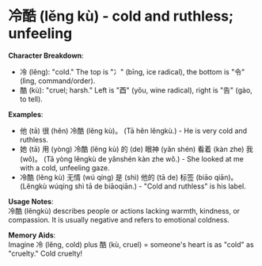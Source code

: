 # **冷酷 (lěng kù) - cold and ruthless; unfeeling**

**Character Breakdown**:  
- 冷 (lěng): "cold." The top is "冫" (bīng, ice radical), the bottom is "令" (lìng, command/order).  
- 酷 (kù): "cruel; harsh." Left is "酉" (yǒu, wine radical), right is "告" (gào, to tell).

**Examples**:  
- 他 (tā) 很 (hěn) 冷酷 (lěng kù)。 (Tā hěn lěngkù.) - He is very cold and ruthless.  
- 她 (tā) 用 (yòng) 冷酷 (lěng kù) 的 (de) 眼神 (yǎn shén) 看着 (kàn zhe) 我 (wǒ)。 (Tā yòng lěngkù de yǎnshén kàn zhe wǒ.) - She looked at me with a cold, unfeeling gaze.  
- 冷酷 (lěng kù) 无情 (wú qíng) 是 (shì) 他的 (tā de) 标签 (biāo qiān)。 (Lěngkù wúqíng shì tā de biāoqiān.) - "Cold and ruthless" is his label.

**Usage Notes**:  
冷酷 (lěngkù) describes people or actions lacking warmth, kindness, or compassion. It is usually negative and refers to emotional coldness.

**Memory Aids**:  
Imagine 冷 (lěng, cold) plus 酷 (kù, cruel) = someone's heart is as "cold" as "cruelty." Cold cruelty!